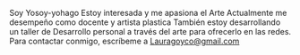 Soy Yosoy-yohago
Estoy interesada y me apasiona  el Arte
Actualmente me desempeño como docente y artista plastica
También estoy desarrollando un taller de Desarrollo personal a través del arte para ofrecerlo en las redes.
Para contactar conmigo, escríbeme a Lauragoyco@gmail.com

<!---
Yosoy-yohago/Yosoy-yohago is a ✨ special ✨ repository because its `README.md` (this file) appears on your GitHub profile.
You can click the Preview link to take a look at your changes.
--->
